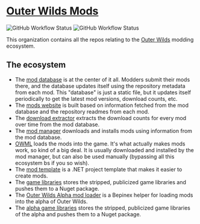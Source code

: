 # [Outer Wilds Mods](https://outerwildsmods.com)

![GitHub Workflow Status](https://img.shields.io/github/actions/workflow/status/ow-mods/ow-mod-db/update-releases.yml?label=Mod%20Database&style=flat-square)
![GitHub Workflow Status](https://img.shields.io/github/actions/workflow/status/ow-mods/ow-mod-download-history/update-download-history.yml?label=Download%20Extractor&style=flat-square)

This organization contains all the repos relating to the [Outer Wilds](https://store.steampowered.com/app/753640/Outer_Wilds/) modding ecosystem.

## The ecosystem

- The [mod database](https://github.com/ow-mods/ow-mod-db) is at the center of it all. Modders submit their mods there, and the database updates itself using the repository metadata from each mod. This "database" is just a static file, but it updates itself periodically to get the latest mod versions, download counts, etc.
- The [mods website](https://github.com/ow-mods/outerwildsmods.com) is built based on information fetched from the mod database and the repository readmes from each mod.
- The [download extractor](https://github.com/ow-mods/OWModDBDownloadCountExtractor) extracts the download counts for every mod over time from the mod database.
- The [mod manager](https://github.com/ow-mods/ow-mod-manager) downloads and installs mods using information from the mod database.
- [OWML](https://github.com/ow-mods/owml) loads the mods into the game. It's what actually makes mods work, so kind of a big deal. It is usually downloaded and installed by the mod manager, but can also be used manually (bypassing all this ecosystem bs if you so wish).
- The [mod template](https://github.com/ow-mods/ow-mod-template) is a .NET project template that makes it easier to create mods.
- The [game libraries](https://github.com/ow-mods/OuterWildsGameLibs) stores the stripped, publicized game libraries and pushes them to a Nuget package.
- The [Outer Wilds Alpha mod loader](https://github.com/ow-mods/OWAML) is a Bepinex helper for loading mods into the alpha of Outer Wilds.
- The [alpha game libraries](https://github.com/ow-mods/OuterWildsAlphaGameLibs) stores the stripped, publicized game libraries of the alpha and pushes them to a Nuget package.
